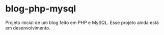 # blog-php-mysql

Projeto inicial de um blog feito em PHP e MySQL. Esse projeto ainda está em desenvolvimento.
